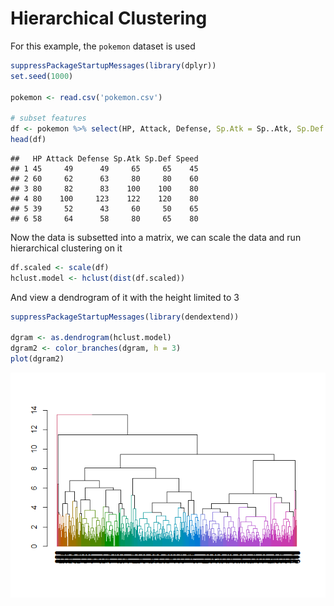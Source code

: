 Hierarchical Clustering
================

For this example, the `pokemon` dataset is used

``` r
suppressPackageStartupMessages(library(dplyr))
set.seed(1000)

pokemon <- read.csv('pokemon.csv')

# subset features
df <- pokemon %>% select(HP, Attack, Defense, Sp.Atk = Sp..Atk, Sp.Def = Sp..Def, Speed)
head(df)
```

    ##   HP Attack Defense Sp.Atk Sp.Def Speed
    ## 1 45     49      49     65     65    45
    ## 2 60     62      63     80     80    60
    ## 3 80     82      83    100    100    80
    ## 4 80    100     123    122    120    80
    ## 5 39     52      43     60     50    65
    ## 6 58     64      58     80     65    80

Now the data is subsetted into a matrix, we can scale the data and run
hierarchical clustering on it

``` r
df.scaled <- scale(df)
hclust.model <- hclust(dist(df.scaled))
```

And view a dendrogram of it with the height limited to 3

``` r
suppressPackageStartupMessages(library(dendextend))

dgram <- as.dendrogram(hclust.model)
dgram2 <- color_branches(dgram, h = 3)
plot(dgram2)
```

![](hierarchical_clustering_files/figure-gfm/unnamed-chunk-3-1.png)<!-- -->
